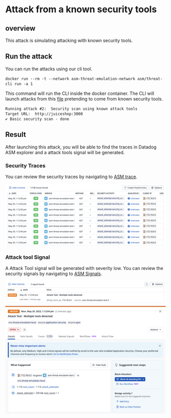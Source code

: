# Attack from a known security tools

## overview
This attack is simulating attacking with known security tools.


## Run the attack
You can run the attacks using our cli tool.

```shell
docker run --rm -t --network asm-threat-emulation-network asm/threat-cli run -a 1
```

This command will run the CLI inside the docker container. The CLI will launch attacks from this [file](./../cli/attacks/generic-payloads.txt) pretending to come from known security tools.

```shell
Running attack #2:  Security scan using known attack tools
Target URL:  http://juiceshop:3000
✔ Basic security scan - done
```

## Result
After launching this attack, you will be able to find the traces in Datadog ASM explorer and a attack tools signal will be generated.

### Security Traces
You can review the security traces by navigating to [ASM trace](https://app.datadoghq.com/security/appsec/traces).

![Security Traces](./imgs/attack-tools-traces.png "Security Traces")


### Attack tool Signal
A Attack Tool signal will be generated with severity low. You can review the security signals by navigating to [ASM Signals](https://app.datadoghq.com/security?query=%40workflow.rule.type%3A%22Application%20Security%22&column=time&order=desc&product=appsec&view=signal).



![Security Signal](./imgs/attack-tools-signal-1.png "Security Signal")
![Security Signal](./imgs/attack-tools-signal-2.png "Security Signal")